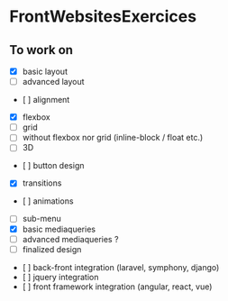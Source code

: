 # FrontWebsitesExercices

## To work on

- [x] basic layout
- [ ] advanced layout
- [ ] alignment
- [x] flexbox
- [ ] grid
- [ ] without flexbox nor grid (inline-block / float etc.)
- [ ] 3D
- [ ] button design
- [x] transitions
- [ ] animations
- [ ] sub-menu
- [x] basic mediaqueries
- [ ] advanced mediaqueries ?
- [ ] finalized design
- [ ] back-front integration (laravel, symphony, django)
- [ ] jquery integration
- [ ] front framework integration (angular, react, vue)
